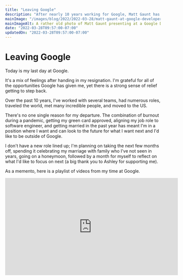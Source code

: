 ```yaml
---
title: "Leaving Google"
description: "After nearly 10 years working for Google, Matt Gaunt has decided to leave Google."
mainImage: "/images/blog/2022/2022-03-28/matt-gaunt-at-google-developer-day-london-uk.jpg"
mainImageAlt: A rather old photo of Matt Gaunt presenting at a Google Developer day in London, UK.
date: "2022-03-28T09:57:00-07:00"
updatedOn: "2022-03-28T09:57:00-07:00"
---
```


# Leaving Google

Today is my last day at Google.

It's a mix of feelings after handing in my resignation. I'm grateful for all of
the opportunities Google has given me, yet there is a strong sense of relief
getting to step back.

Over the past 10 years, I've worked with several teams, had numerous roles,
traveled the world, met many incredible people, and moved to the US.

There's no one single reason for my departure. The combination of burnout
during a pandemic, getting my green card approved, aligning my job role to
software engineer, and getting married in the past year has meant I'm in a
position where I want and can look to the future for what I want next and I'd
like to be outside of Google.

I don't have a new role lined up; I'm planning on taking the next few months
off, spending it celebrating my marriage with family who I've not seen in
years, going on a honeymoon, followed by a month for myself to reflect on
what I'd like to focus on next (a big thank you to Ashley for supporting me).

As a memento, here is a playlist of videos from my time at Google.

<iframe width="560" height="315"
src="https://www.youtube.com/embed/x2o-oy0o5Mo?list=PLo4WeLIpjn15yye0FCQRy47YjrrCTh99s"
title="YouTube video player"
frameborder="0" allow="encrypted-media; picture-in-picture"
allowfullscreen></iframe>